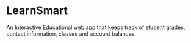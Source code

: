 # LearnSmart
An Interactive Educational web app that keeps track of student grades, contact information, classes and account balances. 

